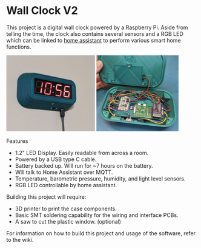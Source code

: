 # Wall Clock V2

This project is a digital wall clock powered by a Raspberry Pi. Aside from telling the time, the clock also contains several sensors and a RGB LED which can be linked to [home assistant](https://www.home-assistant.io/) to perform various smart home functions.

<img src="https://github.com/ilikecake/Wall-Clock-V2/blob/main/assets/on-wall.JPG" height="200">  [<img src="https://github.com/ilikecake/Wall-Clock-V2/blob/main/assets/inside-assembled.JPG" height="200">](https://github.com/ilikecake/Wall-Clock-V2/blob/main/assets/inside-assembled.JPG)

Features
* 1.2" LED Display. Easily readable from across a room.
* Powered by a USB type C cable.
* Battery backed up. Will run for ~7 hours on the battery.
* Will talk to Home Assistant over MQTT.
* Temperature, barometric pressure, humidity, and light level sensors.
* RGB LED controllable by home assistant.

Building this project will require:
* 3D printer to print the case components.
* Basic SMT soldering capability for the wiring and interface PCBs.
* A saw to cut the plastic window. (optional)

For information on how to build this project and usage of the software, refer to the wiki.
